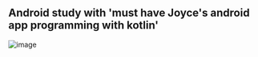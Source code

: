 ## Android study with 'must have Joyce's android app programming with kotlin'
![image](https://github.com/yesue2/AndroidStudio_study/assets/108323785/8baa19a4-bde9-4602-9261-7c5acefb645a)
